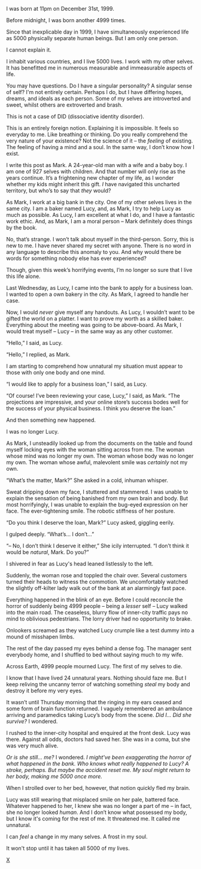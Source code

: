 I was born at 11pm on December 31st, 1999.

Before midnight, I was born another 4999 times.

Since that inexplicable day in 1999, I have simultaneously experienced life as 5000 physically separate human beings. But I am only one person.

I cannot explain it.

I inhabit various countries, and I live 5000 lives. I work with my other selves. It has benefitted me in numerous measurable and immeasurable aspects of life.

You may have questions. Do I have a singular personality? A singular sense of self? I'm not entirely certain. Perhaps I do, but I have differing hopes, dreams, and ideals as each person. Some of my selves are introverted and sweet, whilst others are extroverted and brash.

This is not a case of DID (dissociative identity disorder).

This is an entirely foreign notion. Explaining it is impossible. It feels so everyday to me. Like breathing or thinking. Do you really comprehend the very nature of your existence? Not the science of it – the *feeling* of existing. The feeling of having a mind and a soul. In the same way, I don’t know how I exist.

I write this post as Mark. A 24-year-old man with a wife and a baby boy. I am one of 927 selves with children. And that number will only rise as the years continue. It’s a frightening new chapter of my life, as I wonder whether my kids might inherit this gift. *I* have navigated this uncharted territory, but who’s to say that *they* would?

As Mark, I work at a big bank in the city. One of my other selves lives in the same city. I am a baker named Lucy, and, as Mark, I try to help Lucy as much as possible. As Lucy, I am excellent at what I do, and I have a fantastic work ethic. And, as Mark, I am a moral person – Mark definitely does things by the book.

No, that’s strange. I won’t talk about myself in the third-person. Sorry, this is new to me. I have never shared my secret with anyone. There is no word in any language to describe this anomaly to you. And why would there be words for something nobody else has ever experienced?

Though, given this week’s horrifying events, I’m no longer so sure that I live this life alone.

Last Wednesday, as Lucy, I came into the bank to apply for a business loan. I wanted to open a own bakery in the city. As Mark, I agreed to handle her case.

Now, I would *never* give myself any handouts. As Lucy, I wouldn’t want to be gifted the world on a platter. I want to prove my worth as a skilled baker. Everything about the meeting was going to be above-board. As Mark, I would treat myself – Lucy – in the same way as any other customer.

“Hello,” I said, as Lucy.

“Hello,” I replied, as Mark.

I am starting to comprehend how unnatural my situation must appear to those with only one body and one mind.

“I would like to apply for a business loan,” I said, as Lucy.

“Of course! I’ve been reviewing your case, Lucy,” I said, as Mark. “The projections are impressive, and your online store’s success bodes well for the success of your physical business. I think you deserve the loan.”

And then something new happened.

I was no longer Lucy.

As Mark, I unsteadily looked up from the documents on the table and found myself locking eyes with the woman sitting across from me. The woman whose mind was no longer my own. The woman whose body was no longer my own. The woman whose awful, malevolent smile was *certainly* not my own.

“What’s the matter, Mark?” She asked in a cold, inhuman whisper.

Sweat dripping down my face, I stuttered and stammered. I was unable to explain the sensation of being banished from my own brain and body. But most horrifyingly, I was unable to explain the bug-eyed expression on her face. The ever-tightening smile. The robotic stiffness of her posture.

“Do you think I deserve the loan, Mark?” Lucy asked, giggling eerily.

I gulped deeply. “What’s… I don’t…”

“– No, I don’t think I deserve it either,” She icily interrupted. “I don’t think it would be *natural*, Mark. Do you?”

I shivered in fear as Lucy's head leaned listlessly to the left.

Suddenly, the woman rose and toppled the chair over. Several customers turned their heads to witness the commotion. We uncomfortably watched the slightly off-kilter lady walk out of the bank at an alarmingly fast pace.

Everything happened in the blink of an eye. Before I could reconcile the horror of suddenly being 4999 people – being a *lesser* self – Lucy walked into the main road. The ceaseless, blurry flow of inner-city traffic pays no mind to oblivious pedestrians. The lorry driver had no opportunity to brake.

Onlookers screamed as they watched Lucy crumple like a test dummy into a mound of misshapen limbs.

The rest of the day passed my eyes behind a dense fog. The manager sent everybody home, and I shuffled to bed without saying much to my wife.

Across Earth, 4999 people mourned Lucy. The first of my selves to die.

I know that I have lived 24 unnatural years. Nothing should faze me. But I keep reliving the uncanny terror of watching something *steal* my body and destroy it before my very eyes.

It wasn’t until Thursday morning that the ringing in my ears ceased and some form of brain function returned. I vaguely remembered an ambulance arriving and paramedics taking Lucy’s body from the scene. *Did I… Did she survive?* I wondered.

I rushed to the inner-city hospital and enquired at the front desk. Lucy was there. Against all odds, doctors had saved her. She was in a coma, but she was very much alive.

*Or is she still... me?* I wondered. *I might've been exaggerating the horror of what happened in the bank. Who knows what really happened to Lucy? A stroke, perhaps. But maybe the accident reset me. My soul might return to her body, making me 5000 once more.*

When I strolled over to her bed, however, that notion quickly fled my brain.

Lucy was still wearing that misplaced smile on her pale, battered face. Whatever happened to her, I knew she was no longer a part of me – in fact, she no longer looked *human*. And I don’t know what possessed my body, but I know it's coming for the rest of me. It threatened me. It called me unnatural.

I can *feel* a change in my many selves. A frost in my soul.

It won't stop until it has taken all 5000 of my lives.

[X](https://www.reddit.com/r/dominiceagle)